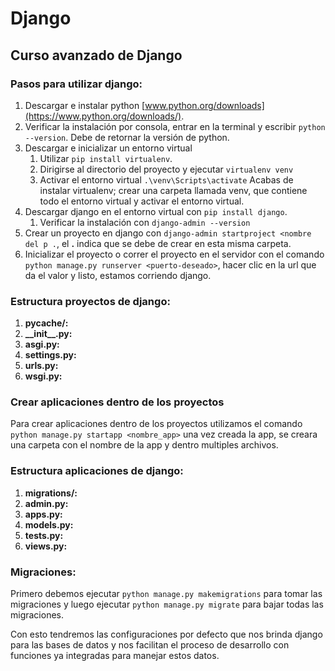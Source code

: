 # Django

## Curso avanzado de Django

### Pasos para utilizar django:

1. Descargar e instalar python [www.python.org/downloads](https://www.python.org/downloads/).
2. Verificar la instalación por consola, entrar en la terminal y escribir `python --version`. Debe de retornar la versión de python.
3. Descargar e inicializar un entorno virtual
    1. Utilizar `pip install virtualenv`.
    2. Dirigirse al directorio del proyecto y ejecutar `virtualenv venv`
    3. Activar el entorno virtual `.\venv\Scripts\activate`
        Acabas de instalar virtualenv; crear una carpeta llamada venv, que contiene todo el entorno virtual y activar el entorno virtual.
4. Descargar django en el entorno virtual con `pip install django`.
    1. Verificar la instalación con `django-admin --version`
5. Crear un proyecto en django con `django-admin startproject <nombre del p .`, el **.** indica que se debe de crear en esta misma carpeta.
6. Inicializar el proyecto o correr el proyecto en el servidor con el comando `python manage.py runserver <puerto-deseado>`, hacer clic en la url que da el valor y listo, estamos corriendo django.

### Estructura proyectos de django:

1. **pycache/:**
2. **\_\_init\_\_.py:**
3. **asgi.py:**
4. **settings.py:**
5. **urls.py:**
6. **wsgi.py:**

### Crear aplicaciones dentro de los proyectos

Para crear aplicaciones dentro de los proyectos utilizamos el comando `python manage.py startapp <nombre_app>` una vez creada la app, se creara una carpeta con el nombre de la app y dentro multiples archivos.

### Estructura aplicaciones de django:

1. **migrations/:** 
3. **admin.py:**
4. **apps.py:**
5. **models.py:**
6. **tests.py:**
7. **views.py:**

### Migraciones:

Primero debemos ejecutar `python manage.py makemigrations` para tomar las migraciones y luego ejecutar `python manage.py migrate` para bajar todas las migraciones.

Con esto tendremos las configuraciones por defecto que nos brinda django para las bases de datos y nos facilitan el proceso de desarrollo con funciones ya integradas para manejar estos datos.